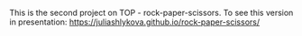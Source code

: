 This is the second project on TOP - rock-paper-scissors.
To see this version in presentation: https://juliashlykova.github.io/rock-paper-scissors/
